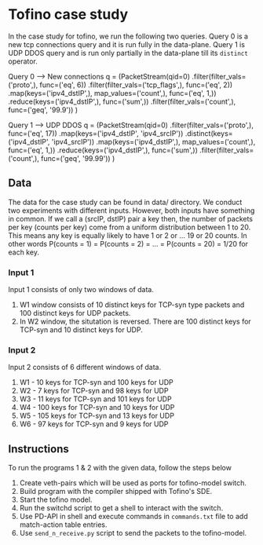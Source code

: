 # Tofino case study
In the case study for tofino, we run the following two queries. Query 0 is a new tcp connections query and it is run fully in the data-plane. Query 1 is UDP DDOS query and is run only partially in the data-plane till its `distinct` operator.

Query 0 --> New connections
q = (PacketStream(qid=0)
.filter(filter_vals=('proto',), func=('eq', 6))
.filter(filter_vals=('tcp_flags',), func=('eq', 2))
.map(keys=('ipv4_dstIP',), map_values=('count',), func=('eq', 1,))
.reduce(keys=('ipv4_dstIP',), func=('sum',))
.filter(filter_vals=('count',), func=('geq', '99.9'))
)


Query 1 --> UDP DDOS
q = (PacketStream(qid=0)
.filter(filter_vals=('proto',), func=('eq', 17))
.map(keys=('ipv4_dstIP', 'ipv4_srcIP'))
.distinct(keys=('ipv4_dstIP', 'ipv4_srcIP'))
.map(keys=('ipv4_dstIP',), map_values=('count',), func=('eq', 1,))
.reduce(keys=('ipv4_dstIP',), func=('sum',))
.filter(filter_vals=('count',), func=('geq', '99.99'))
)

## Data
The data for the case study can be found in data/ directory. We conduct two experiments with different inputs. However, both inputs have something in common. If we call a (srcIP, dstIP) pair a key then, the number of packets per key (counts per key) come from a uniform distribution between 1 to 20. This means any key is equally likely to have 1 or 2 or ... 19 or 20 counts. In other words P(counts = 1) = P(counts = 2) = ... = P(counts = 20) = 1/20 for each key.

### Input 1
Input 1 consists of only two windows of data.
1. W1 window consists of 10 distinct keys for TCP-syn type packets and 100 distinct keys for UDP packets.
2. In W2 window, the situtation is reversed. There are 100 distinct keys for TCP-syn and 10 distinct keys for UDP.

### Input 2
Input 2 consists of 6 different windows of data.

1. W1 - 10 keys for TCP-syn and 100 keys for UDP
2. W2 - 7 keys for TCP-syn and 98 keys for UDP
3. W3 - 11 keys for TCP-syn and 101 keys for UDP
4. W4 - 100 keys for TCP-syn and 10 keys for UDP
5. W5 - 105 keys for TCP-syn and 13 keys for UDP
6. W6 - 97 keys for TCP-syn and 9 keys for UDP

## Instructions
To run the programs 1 & 2 with the given data, follow the steps below
1. Create veth-pairs which will be used as ports for tofino-model switch.
2. Build program with the compiler shipped with Tofino's SDE.
3. Start the tofino model.
4. Run the switchd script to get a shell to interact with the switch.
5. Use PD-API in shell and execute commands in `commands.txt` file to add match-action table entries.
6. Use `send_n_receive.py` script to send the packets to the tofino-model.
